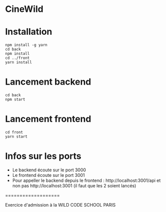 # CineWild

# Installation
```
npm install -g yarn
cd back
npm install
cd ../front
yarn install
```

# Lancement backend
```
cd back
npm start
```

# Lancement frontend 
```
cd front
yarn start
```

# Infos sur les ports
- Le backend écoute sur le port 3000
- Le frontend écoute sur le port 3001
- Pour appeller le backend depuis le frontend : http://localhost:3001/api et non pas http://localhost:3001 (il faut que les 2 soient lancés)

===================

Exercice d'admission à la WILD CODE SCHOOL PARIS

